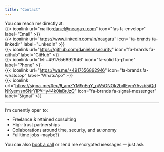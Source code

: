 ```yaml
---
title: "Contact"
---
```


You can reach me directly at:  
{{< iconlink url="mailto:daniel@neagaru.com" icon="fas fa-envelope" label="Email" >}}  
{{< iconlink url="https://www.linkedin.com/in/neagaru" icon="fa-brands fa-linkedin" label="LinkedIn" >}}  
{{< iconlink url="https://github.com/danielonsecurity" icon="fa-brands fa-github" label="GitHub" >}}  
{{< iconlink url="tel:+4917656892946" icon="fa-solid fa-phone" label="Phone" >}}  
{{< iconlink url="https://wa.me/+4917656892946" icon="fa-brands fa-whatsapp" label="WhatsApp" >}}  
{{< iconlink url="https://signal.me/#eu/9_amZYM9qEqY_pW5ONOk2bdIEymY5vab5iQdNKyemlsn6NrYIPVHy44k0inBrJzQ" icon="fa-brands fa-signal-messenger" label="Signal" >}}


---



I’m currently open to:
- Freelance & retained consulting
- High-trust partnerships
- Collaborations around time, security, and autonomy
- Full time jobs (maybe?)

You can also [book a call](https://cal.com/neagaru) or send me encrypted messages — just ask.
